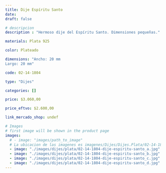```yaml
---
title: Dije Espíritu Santo
date: 
draft: false

# descripcion
description : "Hermoso dije del Espíritu Santo. Dimensiones pequeñas."

materials: Plata 925

color: Plateado

dimensions: "Ancho: 20 mm 
Largo: 20 mm"

code: 02-14-1804

type: "Dijes"

categories: []

price: $3.060,00

price_eftvo: $2.600,00

link_mercado_shop: undef

# Images
# first image will be shown in the product page
images:
  # - image: "images/path_to_image"
  # La ubicacion de las imagenes es imagenes/Dijes/Dijes.Plata/02-14-1804-dije-espiritu-santo
  - image: "./images/dijes/plata/02-14-1804-dije-espiritu-santo_a.jpg"
  - image: "./images/dijes/plata/02-14-1804-dije-espiritu-santo_b.jpg"
  - image: "./images/dijes/plata/02-14-1804-dije-espiritu-santo_c.jpg"
  - image: "./images/dijes/plata/02-14-1804-dije-espiritu-santo_d.jpg"
---
```

